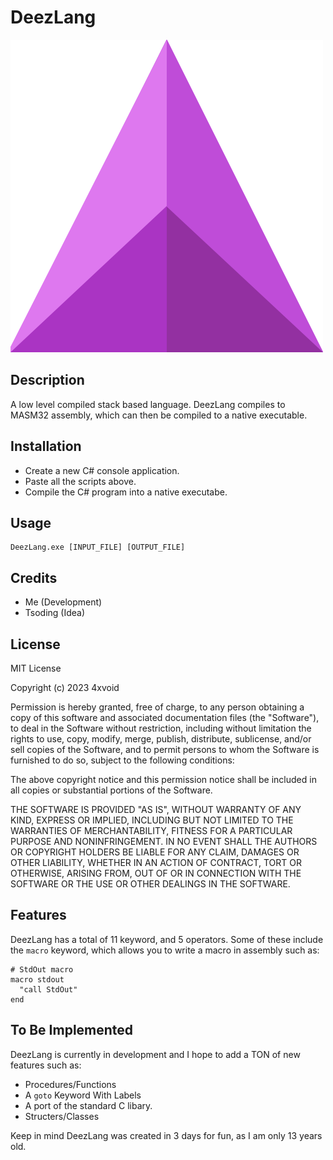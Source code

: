 # DeezLang

![alt text](Logo.png)

## Description

A low level compiled stack based language. DeezLang compiles to MASM32 assembly, which can then be compiled to a native executable.

## Installation

 - Create a new C# console application.
 - Paste all the scripts above.
 - Compile the C# program into a native executabe.

## Usage

```
DeezLang.exe [INPUT_FILE] [OUTPUT_FILE]
```

## Credits

 - Me (Development)
 - Tsoding (Idea)

## License

MIT License

Copyright (c) 2023 4xvoid

Permission is hereby granted, free of charge, to any person obtaining a copy
of this software and associated documentation files (the "Software"), to deal
in the Software without restriction, including without limitation the rights
to use, copy, modify, merge, publish, distribute, sublicense, and/or sell
copies of the Software, and to permit persons to whom the Software is
furnished to do so, subject to the following conditions:

The above copyright notice and this permission notice shall be included in all
copies or substantial portions of the Software.

THE SOFTWARE IS PROVIDED "AS IS", WITHOUT WARRANTY OF ANY KIND, EXPRESS OR
IMPLIED, INCLUDING BUT NOT LIMITED TO THE WARRANTIES OF MERCHANTABILITY,
FITNESS FOR A PARTICULAR PURPOSE AND NONINFRINGEMENT. IN NO EVENT SHALL THE
AUTHORS OR COPYRIGHT HOLDERS BE LIABLE FOR ANY CLAIM, DAMAGES OR OTHER
LIABILITY, WHETHER IN AN ACTION OF CONTRACT, TORT OR OTHERWISE, ARISING FROM,
OUT OF OR IN CONNECTION WITH THE SOFTWARE OR THE USE OR OTHER DEALINGS IN THE
SOFTWARE.

## Features

DeezLang has a total of 11 keyword, and 5 operators. Some of these include the `macro` keyword, which allows you to write a macro in assembly such as:

```
# StdOut macro
macro stdout
  "call StdOut"
end
```

## To Be Implemented

DeezLang is currently in development and I hope to add a TON of new features such as:

 - Procedures/Functions
 - A `goto` Keyword With Labels
 - A port of the standard C libary.
 - Structers/Classes

Keep in mind DeezLang was created in 3 days for fun, as I am only 13 years old.
